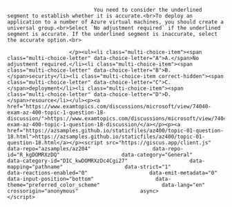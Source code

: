 <p class="card-text">
							
								You need to consider the underlined segment to establish whether it is accurate.<br>To deploy an application to a number of Azure virtual machines, you should create a universal group.<br>Select `No adjustment required` if the underlined segment is accurate. If the underlined segment is inaccurate, select the accurate option.<br>
							
						</p><ul><li class="multi-choice-item"><span class="multi-choice-letter" data-choice-letter="A">A.</span>No adjustment required.</li><li class="multi-choice-item"><span class="multi-choice-letter" data-choice-letter="B">B.</span>security</li><li class="multi-choice-item correct-hidden"><span class="multi-choice-letter" data-choice-letter="C">C.</span>deployment</li><li class="multi-choice-item"><span class="multi-choice-letter" data-choice-letter="D">D.</span>resource</li></ul><p><a href="https://www.examtopics.com/discussions/microsoft/view/74040-exam-az-400-topic-1-question-18-discussion/">https://www.examtopics.com/discussions/microsoft/view/74040-exam-az-400-topic-1-question-18-discussion/</a></p><p><a href="https://azsamples.github.io/staticfiles/az400/topic-01-question-18.html">https://azsamples.github.io/staticfiles/az400/topic-01-question-18.html</a></p><script src="https://giscus.app/client.js"                    data-repo="azsamples/az204"                    data-repo-id="R_kgDOMRXzDQ"                    data-category="General"                    data-category-id="DIC_kwDOMRXzDc4Cgi27"                    data-mapping="pathname"                    data-strict="1"                    data-reactions-enabled="0"                    data-emit-metadata="0"                    data-input-position="bottom"                    data-theme="preferred_color_scheme"                    data-lang="en"                    crossorigin="anonymous"                    async>                    </script>